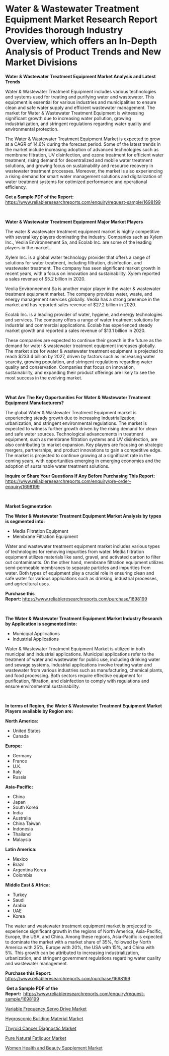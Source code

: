 <p><h1>Water & Wastewater Treatment Equipment Market Research Report Provides thorough Industry Overview, which offers an In-Depth Analysis of Product Trends and New Market Divisions</h1></p><p><strong>Water & Wastewater Treatment Equipment Market Analysis and Latest Trends</strong></p>
<p><p>Water & Wastewater Treatment Equipment includes various technologies and systems used for treating and purifying water and wastewater. This equipment is essential for various industries and municipalities to ensure clean and safe water supply and efficient wastewater management. The market for Water & Wastewater Treatment Equipment is witnessing significant growth due to increasing water pollution, growing industrialization, and stringent regulations regarding water quality and environmental protection.</p><p>The Water & Wastewater Treatment Equipment Market is expected to grow at a CAGR of 14.6% during the forecast period. Some of the latest trends in the market include increasing adoption of advanced technologies such as membrane filtration, UV disinfection, and ozone treatment for efficient water treatment, rising demand for decentralized and mobile water treatment solutions, and growing focus on sustainability and resource recovery in wastewater treatment processes. Moreover, the market is also experiencing a rising demand for smart water management solutions and digitalization of water treatment systems for optimized performance and operational efficiency.</p></p>
<p><strong>Get a Sample PDF of the Report:&nbsp;</strong> <a href="https://www.reliableresearchreports.com/enquiry/request-sample/1698199">https://www.reliableresearchreports.com/enquiry/request-sample/1698199</a></p>
<p>&nbsp;</p>
<p><strong>Water & Wastewater Treatment Equipment Major Market Players</strong></p>
<p><p>The water & wastewater treatment equipment market is highly competitive with several key players dominating the industry. Companies such as Xylem Inc., Veolia Environnement Sa, and Ecolab Inc. are some of the leading players in the market. </p><p>Xylem Inc. is a global water technology provider that offers a range of solutions for water treatment, including filtration, disinfection, and wastewater treatment. The company has seen significant market growth in recent years, with a focus on innovation and sustainability. Xylem reported a sales revenue of $5.2 billion in 2020.</p><p>Veolia Environnement Sa is another major player in the water & wastewater treatment equipment market. The company provides water, waste, and energy management services globally. Veolia has a strong presence in the market and has reported sales revenue of $27.2 billion in 2020.</p><p>Ecolab Inc. is a leading provider of water, hygiene, and energy technologies and services. The company offers a range of water treatment solutions for industrial and commercial applications. Ecolab has experienced steady market growth and reported a sales revenue of $13.1 billion in 2020.</p><p>These companies are expected to continue their growth in the future as the demand for water & wastewater treatment equipment increases globally. The market size for water & wastewater treatment equipment is projected to reach $233.4 billion by 2027, driven by factors such as increasing water scarcity, growing population, and stringent regulations regarding water quality and conservation. Companies that focus on innovation, sustainability, and expanding their product offerings are likely to see the most success in the evolving market.</p></p>
<p>&nbsp;</p>
<p><strong>What Are The Key Opportunities For Water & Wastewater Treatment Equipment Manufacturers?</strong></p>
<p><p>The global Water & Wastewater Treatment Equipment market is experiencing steady growth due to increasing industrialization, urbanization, and stringent environmental regulations. The market is expected to witness further growth driven by the rising demand for clean and safe water sources. Technological advancements in treatment equipment, such as membrane filtration systems and UV disinfection, are also contributing to market expansion. Key players are focusing on strategic mergers, partnerships, and product innovations to gain a competitive edge. The market is projected to continue growing at a significant rate in the coming years, with opportunities emerging in emerging economies and the adoption of sustainable water treatment solutions.</p></p>
<p><strong>Inquire or Share Your Questions If Any Before Purchasing This Report:</strong> <a href="https://www.reliableresearchreports.com/enquiry/pre-order-enquiry/1698199">https://www.reliableresearchreports.com/enquiry/pre-order-enquiry/1698199</a></p>
<p>&nbsp;</p>
<p><strong>Market Segmentation</strong></p>
<p><strong>The Water & Wastewater Treatment Equipment Market Analysis by types is segmented into:</strong></p>
<p><ul><li>Media Filtration Equipment</li><li>Membrane Filtration Equipment</li></ul></p>
<p><p>Water and wastewater treatment equipment market includes various types of technologies for removing impurities from water. Media filtration equipment utilizes materials like sand, gravel, and activated carbon to filter out contaminants. On the other hand, membrane filtration equipment utilizes semi-permeable membranes to separate particles and impurities from water. Both types of equipment play a crucial role in ensuring clean and safe water for various applications such as drinking, industrial processes, and agricultural uses.</p></p>
<p><strong>Purchase this Report:&nbsp;</strong><a href="https://www.reliableresearchreports.com/purchase/1698199">https://www.reliableresearchreports.com/purchase/1698199</a></p>
<p>&nbsp;</p>
<p><strong>The Water & Wastewater Treatment Equipment Market Industry Research by Application is segmented into:</strong></p>
<p><ul><li>Municipal Applications</li><li>Industrial Applications</li></ul></p>
<p><p>Water & Wastewater Treatment Equipment Market is utilized in both municipal and industrial applications. Municipal applications refer to the treatment of water and wastewater for public use, including drinking water and sewage systems. Industrial applications involve treating water and wastewater from various industries such as manufacturing, chemical plants, and food processing. Both sectors require effective equipment for purification, filtration, and disinfection to comply with regulations and ensure environmental sustainability.</p></p>
<p>&nbsp;</p>
<p><strong>In terms of Region, the Water & Wastewater Treatment Equipment Market Players available by Region are:</strong></p>
<p>
    <p> <strong> North America: </strong>
        <ul>
            <li>United States</li>
            <li>Canada</li>
        </ul>
        </p> 
    <p> <strong> Europe: </strong>
        <ul>
            <li>Germany</li>
            <li>France</li>
            <li>U.K.</li>
            <li>Italy</li>
            <li>Russia</li>
        </ul>
        </p> 
    <p> <strong> Asia-Pacific: </strong>
        <ul>
            <li>China</li>
            <li>Japan</li>
            <li>South Korea</li>
            <li>India</li>
            <li>Australia</li>
            <li>China Taiwan</li>
            <li>Indonesia</li>
            <li>Thailand</li>
            <li>Malaysia</li>
        </ul>
        </p> 
    <p> <strong> Latin America: </strong>
        <ul>
            <li>Mexico</li>
            <li>Brazil</li>
            <li>Argentina Korea</li>
            <li>Colombia</li>
        </ul>
        </p> 
    <p> <strong> Middle East & Africa: </strong>
        <ul>
            <li>Turkey</li>
            <li>Saudi</li>
            <li>Arabia</li>
            <li>UAE</li>
            <li>Korea</li>
        </ul>
    </p>
    </p>
<p><p>The water and wastewater treatment equipment market is projected to experience significant growth in the regions of North America, Asia-Pacific, Europe, the USA, and China. Among these regions, Asia-Pacific is expected to dominate the market with a market share of 35%, followed by North America with 25%, Europe with 20%, the USA with 15%, and China with 5%. This growth can be attributed to increasing industrialization, urbanization, and stringent government regulations regarding water quality and wastewater management.</p></p>
<p><strong>Purchase this Report: </strong><a href="https://www.reliableresearchreports.com/purchase/1698199">https://www.reliableresearchreports.com/purchase/1698199</a></p>
<p>&nbsp;<strong>Get a Sample PDF of the Report:&nbsp;&nbsp;</strong><a href="https://www.reliableresearchreports.com/enquiry/request-sample/1698199">https://www.reliableresearchreports.com/enquiry/request-sample/1698199</a></p>
<p><strong></strong></p>
<p><p><a href="https://issuu.com/reportprime-2/docs/variable-frequency-servo-drive-market-size-2030.pp">Variable Frequency Servo Drive Market</a></p><p><a href="https://issuu.com/reportprime-2/docs/hygroscopic-building-material-market-size-2030.ppt">Hygroscopic Building Material Market</a></p><p><a href="https://medium.com/@lottiejerde6456/decoding-thyroid-cancer-diagnostic-market-metrics-market-share-trends-and-growth-patterns-db8df192eb18">Thyroid Cancer Diagnostic Market</a></p><p><a href="https://github.com/ashepherd82/Market-Research-Report-List-3/blob/main/pure-natural-fatliquor-market.md">Pure Natural Fatliquor Market</a></p><p><a href="https://medium.com/@lottiejerde6456/women-health-and-beauty-supplement-market-analysis-and-sze-forecasted-for-period-from-2024-to-2031-d00f2728eeab">Women Health and Beauty Supplement Market</a></p></p>